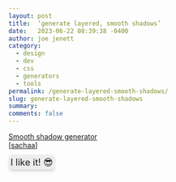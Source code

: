 ```yaml
---
layout: post
title:  ‘generate layered, smooth shadows’
date:   2023-06-22 08:39:38 -0400
author: joe jenett
category:
  - design
  - dev
  - css
  - generators
  - tools
permalink: /generate-layered-smooth-shadows/
slug: generate-layered-smooth-shadows
summary: 
comments: false
---
```

<a title="Smooth shadow generator" href="https://smoothshadows.com/">Smooth shadow generator</a><br>[<a title="sachaa" href="https://pinboard.in/u:sachaa">sachaa</a>]
<p>
<span style="border-radius:8px;font-size:1.3em;padding:4px;background:#ededed;box-shadow: 0px 0px 0px rgba(3, 7, 18, 0.10),
  0px 1px 1px rgba(3, 7, 18, 0.08),
  0px 3px 3px rgba(3, 7, 18, 0.06),
  0px 5px 5px rgba(3, 7, 18, 0.04),
  0px 8px 8px rgba(3, 7, 18, 0.02);">I like it!  😎</span>
</p>
<a href="https://brid.gy/publish/mastodon"></a>